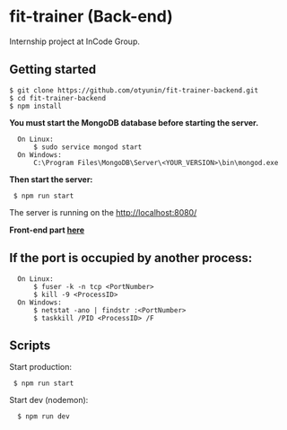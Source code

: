 # fit-trainer (Back-end)

Internship project at InCode Group.
 
 ## Getting started
    $ git clone https://github.com/otyunin/fit-trainer-backend.git
    $ cd fit-trainer-backend
    $ npm install    
 
  **You must start the MongoDB database before starting the server.** 
  
      On Linux:
          $ sudo service mongod start
      On Windows:
          C:\Program Files\MongoDB\Server\<YOUR_VERSION>\bin\mongod.exe
          
**Then start the server:** 
         
     $ npm run start     
     
 The server is running on the [http://localhost:8080/](http://localhost:8080/)
 
**Front-end part [here](https://github.com/otyunin/fit-trainer-frontend.git/)**

 ## If the port is occupied by another process:
 
      On Linux:
          $ fuser -k -n tcp <PortNumber>
          $ kill -9 <ProcessID>
      On Windows:
          $ netstat -ano | findstr :<PortNumber>
          $ taskkill /PID <ProcessID> /F
 
 ## Scripts
 Start production:
  
     $ npm run start
     
 Start dev (nodemon):
   
      $ npm run dev

